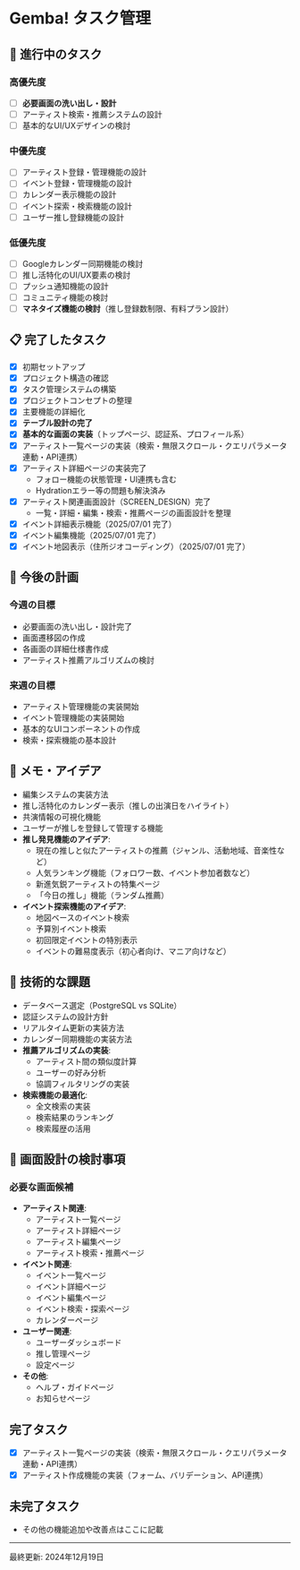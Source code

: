 # Gemba! タスク管理

## 🚀 進行中のタスク

### 高優先度
- [ ] **必要画面の洗い出し・設計**
- [ ] アーティスト検索・推薦システムの設計
- [ ] 基本的なUI/UXデザインの検討

### 中優先度
- [ ] アーティスト登録・管理機能の設計
- [ ] イベント登録・管理機能の設計
- [ ] カレンダー表示機能の設計
- [ ] イベント探索・検索機能の設計
- [ ] ユーザー推し登録機能の設計

### 低優先度
- [ ] Googleカレンダー同期機能の検討
- [ ] 推し活特化のUI/UX要素の検討
- [ ] プッシュ通知機能の設計
- [ ] コミュニティ機能の検討
- [ ] **マネタイズ機能の検討**（推し登録数制限、有料プラン設計）

## 📋 完了したタスク

- [x] 初期セットアップ
- [x] プロジェクト構造の確認
- [x] タスク管理システムの構築
- [x] プロジェクトコンセプトの整理
- [x] 主要機能の詳細化
- [x] **テーブル設計の完了**
- [x] **基本的な画面の実装**（トップページ、認証系、プロフィール系）
- [x] アーティスト一覧ページの実装（検索・無限スクロール・クエリパラメータ連動・API連携）
- [x] アーティスト詳細ページの実装完了
  - フォロー機能の状態管理・UI連携も含む
  - Hydrationエラー等の問題も解決済み
- [x] アーティスト関連画面設計（SCREEN_DESIGN）完了
  - 一覧・詳細・編集・検索・推薦ページの画面設計を整理
- [x] イベント詳細表示機能（2025/07/01 完了）
- [x] イベント編集機能（2025/07/01 完了）
- [x] イベント地図表示（住所ジオコーディング）（2025/07/01 完了）

## 🎯 今後の計画

### 今週の目標
- 必要画面の洗い出し・設計完了
- 画面遷移図の作成
- 各画面の詳細仕様書作成
- アーティスト推薦アルゴリズムの検討

### 来週の目標
- アーティスト管理機能の実装開始
- イベント管理機能の実装開始
- 基本的なUIコンポーネントの作成
- 検索・探索機能の基本設計

## 📝 メモ・アイデア

- 編集システムの実装方法
- 推し活特化のカレンダー表示（推しの出演日をハイライト）
- 共演情報の可視化機能
- ユーザーが推しを登録して管理する機能
- **推し発見機能のアイデア**:
  - 現在の推しと似たアーティストの推薦（ジャンル、活動地域、音楽性など）
  - 人気ランキング機能（フォロワー数、イベント参加者数など）
  - 新進気鋭アーティストの特集ページ
  - 「今日の推し」機能（ランダム推薦）
- **イベント探索機能のアイデア**:
  - 地図ベースのイベント検索
  - 予算別イベント検索
  - 初回限定イベントの特別表示
  - イベントの難易度表示（初心者向け、マニア向けなど）

## 🔧 技術的な課題

- データベース選定（PostgreSQL vs SQLite）
- 認証システムの設計方針
- リアルタイム更新の実装方法
- カレンダー同期機能の実装方法
- **推薦アルゴリズムの実装**:
  - アーティスト間の類似度計算
  - ユーザーの好み分析
  - 協調フィルタリングの実装
- **検索機能の最適化**:
  - 全文検索の実装
  - 検索結果のランキング
  - 検索履歴の活用

## 📱 画面設計の検討事項

### 必要な画面候補
- **アーティスト関連**:
  - アーティスト一覧ページ
  - アーティスト詳細ページ
  - アーティスト編集ページ
  - アーティスト検索・推薦ページ
- **イベント関連**:
  - イベント一覧ページ
  - イベント詳細ページ
  - イベント編集ページ
  - イベント検索・探索ページ
  - カレンダーページ
- **ユーザー関連**:
  - ユーザーダッシュボード
  - 推し管理ページ
  - 設定ページ
- **その他**:
  - ヘルプ・ガイドページ
  - お知らせページ

## 完了タスク
- [x] アーティスト一覧ページの実装（検索・無限スクロール・クエリパラメータ連動・API連携）
- [x] アーティスト作成機能の実装（フォーム、バリデーション、API連携）

## 未完了タスク
- その他の機能追加や改善点はここに記載

---
最終更新: 2024年12月19日 